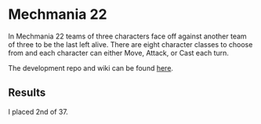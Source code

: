 # Mechmania 22
In Mechmania 22 teams of three characters face off against another team of three to be the last left alive. There are eight character classes to choose from and each character can either Move, Attack, or Cast each turn.

The development repo and wiki can be found [here](https://github.com/ReflectionsProjections/mm22/wiki).

## Results
I placed 2nd of 37.